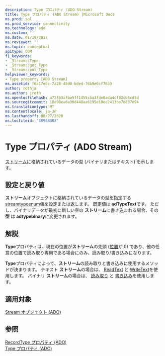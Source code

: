 ```yaml
---
description: Type プロパティ (ADO Stream)
title: Type プロパティ (ADO Stream) |Microsoft Docs
ms.prod: sql
ms.prod_service: connectivity
ms.technology: ado
ms.custom: ''
ms.date: 01/19/2017
ms.reviewer: ''
ms.topic: conceptual
apitype: COM
f1_keywords:
- _Stream::Type
- _Stream::get_Type
- _Stream::put_Type
helpviewer_keywords:
- Type property [ADO Stream]
ms.assetid: f6a17e8c-7a28-48d0-bded-76b9e0cf7639
author: rothja
ms.author: jroth
ms.openlocfilehash: a72fb3afba9ff1455cba3fde8ada4cf82cb6cd3d
ms.sourcegitcommit: 18a98ea6a30d448aa6195e10ea2413be7e837e94
ms.translationtype: MT
ms.contentlocale: ja-JP
ms.lasthandoff: 08/27/2020
ms.locfileid: "88988303"
---
```

# <a name="type-property-ado-stream"></a>Type プロパティ (ADO Stream)
[ストリーム](./stream-object-ado.md)に格納されているデータの型 (バイナリまたはテキスト) を示します。  
  
## <a name="settings-and-return-values"></a>設定と戻り値  
 **ストリーム**オブジェクトに格納されているデータの型を指定する[streamtypeenum](./streamtypeenum.md)値を設定または返します。 既定値は **adTypeText**です。 ただし、バイナリデータが最初に新しい空の **ストリーム**に書き込まれる場合、その **型** は **adtypebinary**に変更されます。  
  
## <a name="remarks"></a>解説  
 **Type**プロパティは、現在の位置が**ストリーム**の先頭 ([位置](./position-property-ado.md)が 0) であり、他の任意の位置で読み取り専用である場合にのみ、読み取り/書き込みになります。  
  
 **Type**プロパティによって、**ストリーム**の読み取りと書き込みに使用するメソッドが決まります。 テキスト **ストリーム**の場合は、 [ReadText](./readtext-method.md) と [WriteText](./writetext-method.md)を使用します。 バイナリ **ストリーム**の場合は、 [読み取り](./read-method.md) と [書き込み](./write-method.md)を使用します。  
  
## <a name="applies-to"></a>適用対象  
 [Stream オブジェクト (ADO)](./stream-object-ado.md)  
  
## <a name="see-also"></a>参照  
 [RecordType プロパティ (ADO)](./recordtype-property-ado.md)   
 [Type プロパティ (ADO)](./type-property-ado.md)